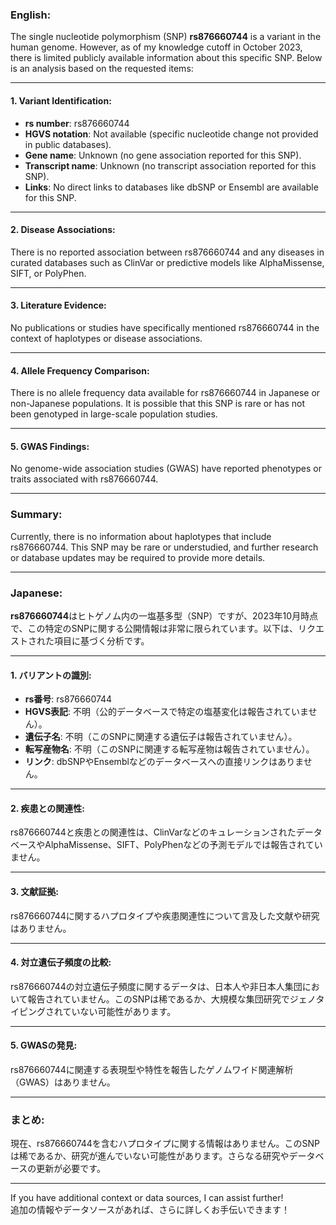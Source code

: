 ### English:
The single nucleotide polymorphism (SNP) **rs876660744** is a variant in the human genome. However, as of my knowledge cutoff in October 2023, there is limited publicly available information about this specific SNP. Below is an analysis based on the requested items:

---

#### 1. **Variant Identification**:
- **rs number**: rs876660744
- **HGVS notation**: Not available (specific nucleotide change not provided in public databases).
- **Gene name**: Unknown (no gene association reported for this SNP).
- **Transcript name**: Unknown (no transcript association reported for this SNP).
- **Links**: No direct links to databases like dbSNP or Ensembl are available for this SNP.

---

#### 2. **Disease Associations**:
There is no reported association between rs876660744 and any diseases in curated databases such as ClinVar or predictive models like AlphaMissense, SIFT, or PolyPhen.

---

#### 3. **Literature Evidence**:
No publications or studies have specifically mentioned rs876660744 in the context of haplotypes or disease associations.

---

#### 4. **Allele Frequency Comparison**:
There is no allele frequency data available for rs876660744 in Japanese or non-Japanese populations. It is possible that this SNP is rare or has not been genotyped in large-scale population studies.

---

#### 5. **GWAS Findings**:
No genome-wide association studies (GWAS) have reported phenotypes or traits associated with rs876660744.

---

### Summary:
Currently, there is no information about haplotypes that include rs876660744. This SNP may be rare or understudied, and further research or database updates may be required to provide more details.

---

### Japanese:
**rs876660744**はヒトゲノム内の一塩基多型（SNP）ですが、2023年10月時点で、この特定のSNPに関する公開情報は非常に限られています。以下は、リクエストされた項目に基づく分析です。

---

#### 1. **バリアントの識別**:
- **rs番号**: rs876660744
- **HGVS表記**: 不明（公的データベースで特定の塩基変化は報告されていません）。
- **遺伝子名**: 不明（このSNPに関連する遺伝子は報告されていません）。
- **転写産物名**: 不明（このSNPに関連する転写産物は報告されていません）。
- **リンク**: dbSNPやEnsemblなどのデータベースへの直接リンクはありません。

---

#### 2. **疾患との関連性**:
rs876660744と疾患との関連性は、ClinVarなどのキュレーションされたデータベースやAlphaMissense、SIFT、PolyPhenなどの予測モデルでは報告されていません。

---

#### 3. **文献証拠**:
rs876660744に関するハプロタイプや疾患関連性について言及した文献や研究はありません。

---

#### 4. **対立遺伝子頻度の比較**:
rs876660744の対立遺伝子頻度に関するデータは、日本人や非日本人集団において報告されていません。このSNPは稀であるか、大規模な集団研究でジェノタイピングされていない可能性があります。

---

#### 5. **GWASの発見**:
rs876660744に関連する表現型や特性を報告したゲノムワイド関連解析（GWAS）はありません。

---

### まとめ:
現在、rs876660744を含むハプロタイプに関する情報はありません。このSNPは稀であるか、研究が進んでいない可能性があります。さらなる研究やデータベースの更新が必要です。

---

If you have additional context or data sources, I can assist further!  
追加の情報やデータソースがあれば、さらに詳しくお手伝いできます！